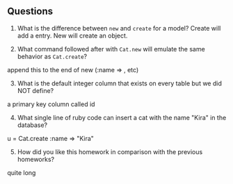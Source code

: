 ## Questions

1. What is the difference between `new` and `create` for a model?
Create will add a entry. New will create an object.

2. What command followed after with `Cat.new` will emulate the same behavior as `Cat.create`?

append this to the end of new (:name => , etc)

3. What is the default integer column that exists on every table but we did NOT define?

 a primary key column called id 

4. What single line of ruby code can insert a cat with the name "Kira" in the database?

u = Cat.create :name => "Kira"

5. How did you like this homework in comparison with the previous homeworks?

quite long